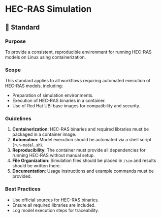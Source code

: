 # HEC-RAS Simulation

## 📐 Standard

### Purpose
To provide a consistent, reproducible environment for running HEC-RAS models on Linux using containerization.

### Scope
This standard applies to all workflows requiring automated execution of HEC-RAS models, including:
- Preparation of simulation environments.
- Execution of HEC-RAS binaries in a container.
- Use of Red Hat UBI base images for compatibility and security.

### Guidelines
1. **Containerization**: HEC-RAS binaries and required libraries must be packaged in a container image.
2. **Automation**: Model execution should be automated via a shell script (`run-model.sh`).
3. **Reproducibility**: The container must provide all dependencies for running HEC-RAS without manual setup.
4. **File Organization**: Simulation files should be placed in `/sim` and results should be written there.
5. **Documentation**: Usage instructions and example commands must be provided.

### Best Practices
- Use official sources for HEC-RAS binaries.
- Ensure all required libraries are included.
- Log model execution steps for traceability.
